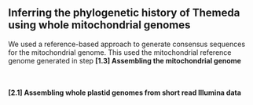 
## Inferring the phylogenetic history of Themeda using whole mitochondrial genomes


We used a reference-based approach to generate consensus sequences for the mitochondrial genome. This used the mitochondrial reference genome generated in step **[1.3] Assembling the mitochondrial genome** 

<br/><br/>
**[2.1] Assembling whole plastid genomes from short read Illumina data**
